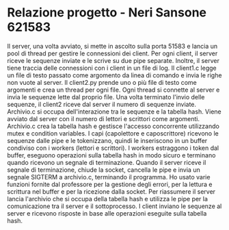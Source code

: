 # Relazione progetto - Neri Sansone 621583
Il server, una volta avviato, si mette in ascolto sulla porta 51583 e lancia un pool di thread per gestire le connessioni dei client. 
Per ogni client, il server riceve le sequenze inviate e le scrive su due pipe separate. 
Inoltre, il server tiene traccia delle connessioni con i client in un file di log.
Il client1.c legge un file di testo passato come argomento da linea di comando e invia le righe non vuote al server. 
Il client2.py prende uno o più file di testo come argomenti e crea un thread per ogni file. 
Ogni thread si connette al server e invia le sequenze lette dal proprio file. 
Una volta terminato l'invio delle sequenze, il client2 riceve dal server il numero di sequenze inviate.
Archivio.c si occupa dell'interazione tra le sequenze e la tabella hash. 
Viene avviato dal server con il numero di lettori e scrittori come argomenti. 
Archivio.c crea la tabella hash e gestisce l'accesso concorrente utilizzando mutex e condition variables. 
I capi (capolettore e caposcrittore) ricevono le sequenze dalle pipe e le tokenizzano, quindi le inseriscono in un buffer condiviso con i workers (lettori e scrittori). 
I workers estraggono i token dal buffer, eseguono operazioni sulla tabella hash in modo sicuro e terminano quando ricevono un segnale di terminazione.
Quando il server riceve il segnale di terminazione, chiude la socket, cancella le pipe e invia un segnale SIGTERM a archivio.c, terminando il programma.
Ho usato varie funzioni fornite dal professore per la gestione degli errori, per la lettura e scrittura nel buffer e per la ricezione dalla socket.
Per riassumere il server lancia l'archivio che si occupa della tabella hash e utilizza le pipe per la comunicazione tra il server e il sottoprocesso. 
I client inviano le sequenze al server e ricevono risposte in base alle operazioni eseguite sulla tabella hash.
